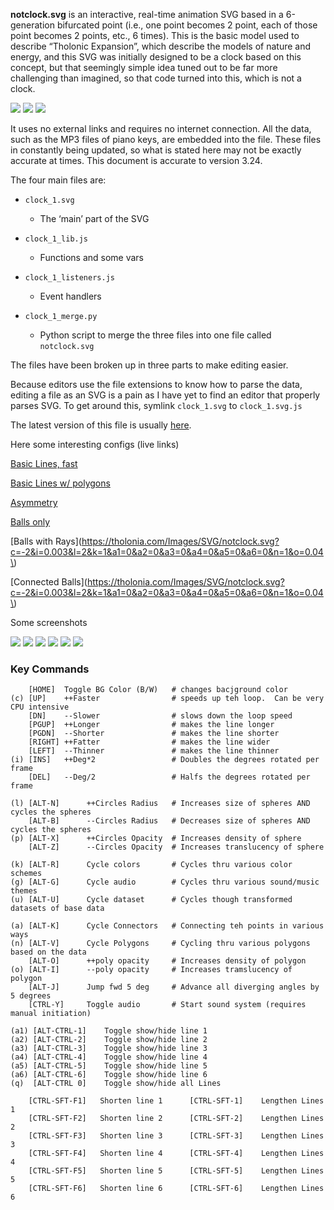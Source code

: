 **notclock.svg** is an interactive, real-time animation SVG based in a 6-generation bifurcated point (i.e., one point becomes 2 point, each of those point becomes 2 points, etc., 6 times).  This is the basic model used to describe “Tholonic Expansion”, which describe the models of nature and energy, and this SVG was initially designed to be a clock based on this concept, but that seemingly simple idea tuned out to be far more challenging than imagined, so that code turned into this, which is not a clock.

<img src="images/growth_15deg.jpg"/>

<img src="images/bothsides.png"/>

<img src="images/lightning-3.png"/>

It uses no external links and requires no internet connection.  All the data, such as the MP3 files of piano keys, are embedded into the file.  These files in constantly being updated, so what is stated here may not be exactly accurate at times.  This document is accurate to version 3.24.

The four main files are:

- `clock_1.svg`
  - The ‘main’ part of the SVG

- `clock_1_lib.js`
  - Functions and some vars

- `clock_1_listeners.js`
  - Event handlers

- `clock_1_merge.py`
  - Python script to merge the three files into one file called `notclock.svg`


The files have been broken up in three parts to make editing easier.

Because editors use the file extensions to know how to parse the data, editing a file as an SVG is a pain as I have yet to find an editor that properly parses SVG.  To get around this, symlink `clock_1.svg` to `clock_1.svg.js` 

The latest version of this file is usually [here](https://tholonia.com/Images/SVG/notclock.svg).

Here some interesting configs (live links)

[Basic Lines, fast](https://tholonia.com/Images/SVG/notclock.svg?c=10&i=0.234375&l=0&k=0&q=1&a1=1&a2=1&a3=1&a4=1&a5=1&a6=1&n=0&o=1&g=1&p=1&a=0)

[Basic Lines w/ polygons](https://tholonia.com/Images/SVG/notclock.svg?c=10&i=0.0146484375&l=0&k=0&q=1&a1=1&a2=1&a3=1&a4=1&a5=1&a6=1&n=1&o=1&g=1&p=1&a=0)

[Asymmetry](https://tholonia.com/Images/SVG/notclock.svg?c=1000&i=7.5&l=2&k=1&q=1&a1=0&a2=0&a3=1&a4=1&a5=1&a6=1&n=0&o=1&g=1&p=1&a=4)

[Balls only](https://tholonia.com/Images/SVG/notclock.svg?c=10&i=0.0146484375&l=5&k=0&q=0&n=5&o=1&g=1&p=16&a=0)

[Balls with Rays](https://tholonia.com/Images/SVG/notclock.svg?c=-2&i=0.003&l=2&k=1&a1=0&a2=0&a3=0&a4=0&a5=0&a6=0&n=1&o=0.04\)

[Connected Balls](https://tholonia.com/Images/SVG/notclock.svg?c=-2&i=0.003&l=2&k=1&a1=0&a2=0&a3=0&a4=0&a5=0&a6=0&n=1&o=0.04\)

Some screenshots

<img src="images/clock_balls.png"/>

<img src="images/clock_basic_lines_w_poly.png"/>

<img src="images/clock_multi1.png"/>

<img src="images/clock_multi2.png"/>

<img src="images/clock_multi3.png"/>

<img src="images/clock_polyballs.png"/>

### Key Commands
```
    [HOME]  Toggle BG Color (B/W)   # changes bacjground color
(c) [UP]    ++Faster                # speeds up teh loop.  Can be very CPU intensive
    [DN]    --Slower                # slows down the loop speed
    [PGUP]  ++Longer                # makes the line longer
    [PGDN]  --Shorter               # makes the line shorter
    [RIGHT] ++Fatter                # makes the line wider
    [LEFT]  --Thinner               # makes the line thinner
(i) [INS]   ++Deg*2                	# Doubles the degrees rotated per frame
    [DEL]   --Deg/2                 # Halfs the degrees rotated per frame

(l) [ALT-N]      ++Circles Radius   # Increases size of spheres AND cycles the spheres
    [ALT-B]      --Circles Radius   # Decreases size of spheres AND cycles the spheres
(p) [ALT-X]      ++Circles Opacity  # Increases density of sphere
    [ALT-Z]      --Circles Opacity  # Increases translucency of sphere
    
(k) [ALT-R]      Cycle colors       # Cycles thru various color schemes
(g) [ALT-G]      Cycle audio        # Cycles thru various sound/music themes
(u) [ALT-U]      Cycle dataset      # Cycles though transformed datasets of base data

(a) [ALT-K]      Cycle Connectors   # Connecting teh points in various ways
(n) [ALT-V]      Cycle Polygons     # Cycling thru various polygons based on the data
    [ALT-O]      ++poly opacity     # Increases density of polygon
(o) [ALT-I]      --poly opacity     # Increases tramslucency of polygon
    [ALT-J]      Jump fwd 5 deg     # Advance all diverging angles by 5 degrees
    [CTRL-Y]     Toggle audio       # Start sound system (requires manual initiation)

(a1) [ALT-CTRL-1]    Toggle show/hide line 1
(a2) [ALT-CTRL-2]    Toggle show/hide line 2
(a3) [ALT-CTRL-3]    Toggle show/hide line 3
(a4) [ALT-CTRL-4]    Toggle show/hide line 4
(a5) [ALT-CTRL-5]    Toggle show/hide line 5
(a6) [ALT-CTRL-6]    Toggle show/hide line 6
(q)  [ALT-CTRL 0]    Toggle show/hide all Lines

	[CTRL-SFT-F1]   Shorten line 1		[CTRL-SFT-1]    Lengthen Lines 1
	[CTRL-SFT-F2]   Shorten line 2		[CTRL-SFT-2]    Lengthen Lines 2
	[CTRL-SFT-F3]   Shorten line 3		[CTRL-SFT-3]    Lengthen Lines 3
	[CTRL-SFT-F4]   Shorten line 4		[CTRL-SFT-4]    Lengthen Lines 4
	[CTRL-SFT-F5]   Shorten line 5		[CTRL-SFT-5]    Lengthen Lines 5
	[CTRL-SFT-F6]   Shorten line 6		[CTRL-SFT-6]    Lengthen Lines 6
	
```
